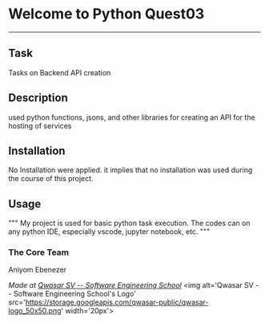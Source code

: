 # Welcome to Python Quest03
***

## Task
Tasks on Backend API creation

## Description
used python functions, jsons, and other libraries for creating an API for the hosting of services

## Installation
No Installation were applied. it implies that no installation was used during the course of this project.
## Usage

"""
My project is used for basic python task execution. The codes can on any python IDE, especially vscode,  jupyter notebook, etc.
"""

### The Core Team
Aniyom Ebenezer

<span><i>Made at <a href='https://qwasar.io'>Qwasar SV -- Software Engineering School</a></i></span>
<span><img alt='Qwasar SV -- Software Engineering School's Logo' src='https://storage.googleapis.com/qwasar-public/qwasar-logo_50x50.png' width='20px'></span>
